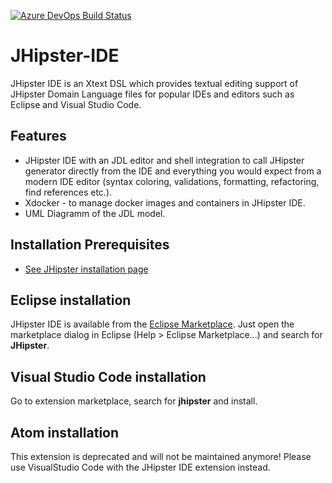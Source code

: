 [![Azure DevOps Build Status][azure-devops-image]][azure-devops-url-main]

JHipster-IDE
============

JHipster IDE is an Xtext DSL which provides textual editing support of JHipster Domain Language files for popular IDEs and editors such as Eclipse and Visual Studio Code. 

## Features

- JHipster IDE with an JDL editor and shell integration to call JHipster generator directly from the IDE and everything you would expect from a modern IDE editor (syntax coloring, validations, formatting, refactoring, find references etc.).
- Xdocker - to manage docker images and containers in JHipster IDE.
- UML Diagramm of the JDL model.

## Installation Prerequisites
- [See JHipster installation page ](http://www.jhipster.tech/installation/)

## Eclipse installation

JHipster IDE is available from the [Eclipse Marketplace](https://marketplace.eclipse.org/content/jhipster-ide). Just open the marketplace dialog in Eclipse (Help > Eclipse Marketplace...) and search for <b>JHipster</b>.

## Visual Studio Code installation

Go to extension marketplace, search for <b>jhipster</b> and install.

## Atom installation

This extension is deprecated and will not be maintained anymore!
Please use VisualStudio Code with the JHipster IDE extension instead.

[azure-devops-image]: https://dev.azure.com/jhipster-ide/jhipster-ide/_apis/build/status/jhipster.jhipster-ide?branchName=main
[azure-devops-url-main]: https://dev.azure.com/jhipster-ide/jhipster-ide/_build
